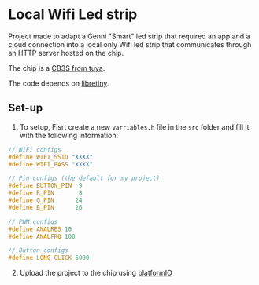 # Local Wifi Led strip

Project made to adapt a Genni "Smart" led strip that required an app and a cloud connection into a local only Wifi led strip that communicates through an HTTP server hosted on the chip.

The chip is a [CB3S from tuya](https://docs.libretiny.eu/boards/cb3s/). 

The code depends on [libretiny](https://docs.libretiny.eu/).


## Set-up

1. To setup, Fisrt create a new `varriables.h` file in the `src` folder and fill it with the following information:
```c
// WiFi configs
#define WIFI_SSID "XXXX"
#define WIFI_PASS "XXXX"

// Pin configs (the default for my project)
#define BUTTON_PIN  9
#define R_PIN       8
#define G_PIN      24
#define B_PIN      26

// PWM configs
#define ANALRES 10
#define ANALFRQ 100

// Button configs
#define LONG_CLICK 5000
```  

2. Upload the project to the chip using [platformIO](https://platformio.org/)